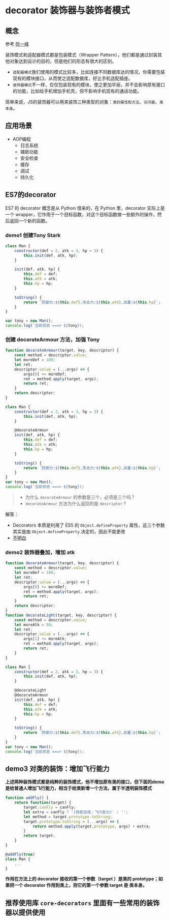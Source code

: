 # decorator 装饰器与装饰者模式

## 概念

参考 [阮一峰](http://es6.ruanyifeng.com/#docs/decorator)

装饰模式和适配器模式都是包装模式（Wrapper Pattern），他们都是通过封装其他对象达到设计的目的，但是他们的形态有很大的区别。
- `适配器模式`我们使用的模式比较多，比如连接不同数据库达的情况，你需要包装现有的模块接口，从而使之适配数据库，好比手机适配插座。
- `装饰器模式`不一样，仅仅包装现有的模块，使之更加华丽，并不会影响原有接口的功能，比如给手机增加手机壳，但不影响手机现有的通话功能。

简单来说，JS的装饰器可以用来装饰三种类型的对象：`类的属性和方法`、`访问器`、`类本身`。

## 应用场景
- AOP编程
    - 日志系统
    - 辅助功能
    - 安全检查
    - 缓存
    - 调试
    - 持久化

## ES7的decorator
ES7 的 decorator 概念是从 Python 借来的，在 Python 里，decorator 实际上是一个 wrapper，它作用于一个目标函数，对这个目标函数做一些额外的操作，然后返回一个新的函数。

### demo1 创建Tony Stark
```js
class Man {
    constructor(def = 2, atk = 3, hp = 3) {
        this.init(def, atk, hp);
    }

    init(def, atk, hp) {
        this.def = def;
        this.atk = atk;
        this.hp = hp;
    }

    toString() {
        return `防御力:${this.def},攻击力:${this.atk},血量:${this.hp}`;
    }
}

var tony = new Man();
console.log(`当前状态 ===> ${tony});
```

### 创建 decorateArmour 方法，加强 Tony

```js
function decorateArmour(target, key, descriptor) {
    const method = descriptor.value;
    let moreDef = 100;
    let ret;
    descriptor.value = (...args) => {
        args[0] += moreDef;
        ret = method.apply(target, args);
        return ret;
    }
    return descriptor;
}

class Man {
    constructor(def = 2, atk = 3, hp = 3) {
        this.init(def, atk, hp);
    }

    @decorateArmour
    init(def, atk, hp) {
        this.def = def;
        this.atk = atk;
        this.hp = hp;
    }

    toString() {
        return `防御力:${this.def},攻击力:${this.atk},血量:${this.hp}`;
    }
}
var tony = new Man();
console.log(`当前状态 ===> ${tony});
```

> - 为什么 `decorateArmour` 的参数是三个，必须是三个吗？
> - `decorateArmour` 方法为什么返回的是 `descriptor` ?  

解答：
- Decorators 本质是利用了 ES5 的 `Object.defineProperty` 属性，这三个参数其实是由 `Object.defineProperty` 决定的，因此不能更改
- [不明白](http://taobaofed.org/blog/2015/11/16/es7-decorator/)

### demo2 装饰器叠加，增加 atk
```js
function decorateArmour(target, key, descriptor) {
    const method = descriptor.value;
    let moreDef = 100;
    let ret;
    descriptor.value = (...args) => {
        args[0] += moreDef;
        ret = method.apply(target, args);
        return ret;
    }
    return descriptor;
}
function decorateLight(target, key, descriptor) {
    const method = descriptor.value;
    let moreAtk = 50;
    let ret;
    descriptor.value = (...args) => {
        args[1] += moreAtk;
        ret = method.apply(target, args);
        return ret;
    }
}

class Man {
    constructor(def = 2, atk = 3, hp = 3) {
        this.init(def, atk, hp);
    }

    @decorateLight
    @decorateArmour
    init(def, atk, hp) {
        this.def = def;
        this.atk = atk;
        this.hp = hp;
    }

    toString() {
        return `防御力:${this.def},攻击力:${this.atk},血量:${this.hp}`;
    }
}
var tony = new Man();
console.log(`当前状态 ===> ${tony});
```

## demo3 对类的装饰：增加飞行能力

**上述两种装饰模式都是纯粹的装饰模式，他不增加原有类的接口，但下面的demo是给普通人增加飞行能力，相当于给类新增一个方法，属于半透明装饰模式**

```js
function addFly() {
    return function(target) {
        target.canFly = canFly;
        let extra = canFly ? '(技能加成：飞行能力)' : '';
        let method = target.prototype.toString;
        target.prototype.toString = (...args) => {
            return method.apply(target.prototype, args) + extra;
        }
        return target;
    }
}

@addFly(true)
class Man {
    ...
}
```

**作用在方法上的 decorator 接收的第一个参数（target ）是类的 prototype；如果把一个 decorator 作用到类上，则它的第一个参数 target 是 类本身。**

## 推荐使用库 `core-decorators` 里面有一些常用的装饰器以提供使用
